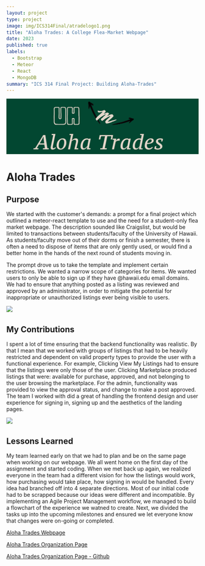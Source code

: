 ```yaml
---
layout: project
type: project
image: img/ICS314Final/atradelogo1.png
title: "Aloha Trades: A College Flea-Market Webpage"
date: 2023
published: true
labels:
  - Bootstrap
  - Meteor
  - React
  - MongoDB
summary: "ICS 314 Final Project: Building Aloha-Trades"
---
```


<img class="img-fluid" src="../img/ICS314Final/atradelogo.png">

# Aloha Trades

## Purpose

<p>We started with the customer's demands: a prompt for a final project which outlined a meteor-react template to use and the need for a student-only flea market webpage.  The description sounded like Craigslist, but would be limited to transactions between students/faculty of the University of Hawaii.  As students/faculty move out of their dorms or finish a semester, there is often a need to dispose of items that are only gently used, or would find a better home in the hands of the next round of students moving in.   </p>

<p>The prompt drove us to take the template and implement certain restrictions.  We wanted a narrow scope of categories for items.  We wanted users to only be able to sign up if they have @hawaii.edu email domains.  We had to ensure that anything posted as a listing was reviewed and approved by an administrator, in order to mitigate the potential for inappropriate or unauthorized listings ever being visible to users.  </p>

<img class="img-fluid" src="/img/ICS314Final/Marketplace-Page.png">

## My Contributions

<p>I spent a lot of time ensuring that the backend functionality was realistic.  By that I mean that we worked with groups of listings that had to be heavily restricted and dependent on valid property types to provide the user with a functional experience.  For example, Clicking View My Listings had to ensure that the listings were only those of the user.  Clicking Marketplace produced listings that were: available for purchase, approved, and not belonging to the user browsing the marketplace.  For the admin, functionality was provided to view the approval status, and change to make a post approved.  The team I worked with did a great of handling the frontend design and user experience for signing in, signing up and the aesthetics of the landing pages.   </p>
<img class="img-fluid" src="../img/ICS314Final/Landing-Page.png">

## Lessons Learned

<p>My team learned early on that we had to plan and be on the same page when working on our webpage.  We all went home on the first day of the assignment and started coding.  When we met back up again, we realized everyone in the team had a different vision for how the listings would work, how purchasing would take place, how signing in would be handled.  Every idea had branched off into 4 separate directions.  Most of our initial code had to be scrapped because our ideas were different and incompatible.  By implementing an Agile Project Management workflow, we managed to build a flowchart of the experience we watned to create.  Next, we divided the tasks up into the upcoming milestones and ensured we let everyone know that changes were on-going or completed.  </p>


<p><a href="https://aloha-trades.com/">Aloha Trades Webpage</a> </p>
<p><a href="https://aloha-trades.github.io/">Aloha Trades Organization Page</a> </p>
<p><a href="https://github.com/aloha-trades">Aloha Trades Organization Page - Github</a> </p>

